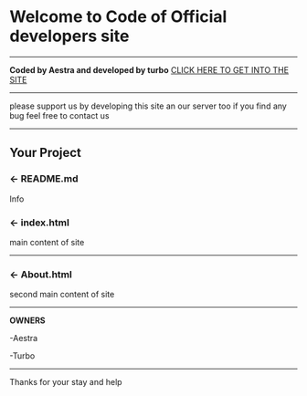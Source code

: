 Welcome to Code of Official developers site
=================
----------------------------------------------------
**Coded by Aestra and developed by turbo**
[CLICK HERE TO GET INTO THE SITE](http://www.developerz.cf)

--------------------------------------------------------
please support us by developing this site an our server too 
if you find any bug feel free to contact us

---------------------------------------------------
Your Project
------------

### ← README.md

Info 

### ← index.html

main content of site

------------------------------

### ← About.html

second main content of site

--------------------------------------

**OWNERS**

-Aestra

-Turbo


-------------------

Thanks for your stay and help
